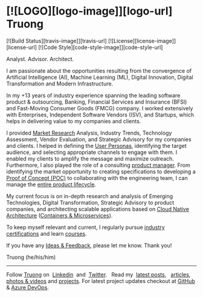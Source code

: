 # [![LOGO][logo-image]][logo-url]  **Truong** 
[![Build Status][travis-image]][travis-url] [![License][license-image]][license-url] [![Code Style][code-style-image]][code-style-url]

Analyst. Advisor. Architect.

I am passionate about the opportunities resulting from the convergence of Artificial Intelligence (AI), Machine Learning (ML), Digital Innovation, Digital Transformation and Modern Infrastructure.

In my +13 years of industry experience spanning the leading software product & outsourcing, Banking, Financial Services and Insurance (BFSI) and Fast-Moving Consumer Goods (FMCG) company. I worked extensively with Enterprises, Independent Software Vendors (ISV), and Startups, which helps in delivering value to my companies and clients.

I provided [Market Research](https://www.truongbui.com/posts/market-research) Analysis, Industry Trends, Technology Assessment, Vendor Evaluation, and Strategic Advisory for my companies and clients. I helped in defining the [User Personas](https://www.truongbui.com/posts/user-persona), identifying the target audience, and selecting appropriate channels to engage with them. I enabled my clients to amplify the message and maximize outreach. Furthermore, I also played the role of a consulting [product manager](https://www.truongbui.com/posts/product-manager). From identifying the market opportunity to creating specifications to developing a [Proof of Concept (POC)](https://www.truongbui.com/posts/poc) to collaborating with the engineering team, I can manage the [entire product lifecycle](https://www.truongbui.com/posts/azure-devops).

My current focus is on in-depth research and analysis of Emerging Technologies, Digital Transformation, Strategic Advisory to product companies, and architecting scalable applications based on [Cloud Native Architecture](https://www.truongbui.com/posts/cloud-native-application-architecture?utm_source=truongbui.com&utm_medium=website&utm_campaign=skills&utm_term=cloud&utm_content=textlink) ([Containers & Microservices](https://www.truongbui.com/posts/container-orchestration-kubernetes)).

To keep myself relevant and current, I regularly pursue [industry certifications](https://www.truongbui.com/posts/licenses-certifications) and learn [courses](https://www.truongbui.com/posts/courses).

If you have any <a href="https://feedback.userreport.com/ae473b9e-528e-433b-82c6-1786e95dd291/?utm_source=truongbui.com&utm_medium=website&utm_campaign=website_to_social&utm_term=userreport&utm_content=textlink" onclick="event.preventDefault(); _urq.push(['Feedback_Open'])">Ideas & Feedback</a>, please let me know. Thank you!

Truong (he/his/him)

---

Follow [Truong](https://www.truongbui.com/?utm_source=truongbui.com&utm_medium=website&utm_campaign=read_about&utm_term=about&utm_content=textlink) on &nbsp;<a href="https://www.linkedin.com/in/truongbui?utm_source=truongbui.com&utm_medium=website&utm_campaign=website_to_social&utm_term=linkedin&utm_content=textlink">Linkedin</a>&nbsp; and &nbsp;<a href="https://twitter.com/truongbui?utm_source=truongbui.com&utm_medium=website&utm_campaign=website_to_social&utm_term=twitter&utm_content=textlink">Twitter</a>. &nbsp; Read my &nbsp;<a href="https://www.truongbui.com/posts?utm_source=truongbui.com&utm_medium=website&utm_campaign=read_posts&utm_term=posts&utm_content=textlink">latest posts</a>, &nbsp; <a href="https://www.truongbui.com/tags/articles?utm_source=truongbui.com&utm_medium=website&utm_campaign=read_articles&utm_term=articles&utm_content=textlink">articles</a>, &nbsp; <a href="https://www.truongbui.com/photos?utm_source=truongbui.com&utm_medium=website&utm_campaign=view_photos&utm_term=photos&utm_content=textlink">photos & videos</a> and [projects](https://www.truongbui.com/posts/projects). For latest project updates checkout at <a href="https://github.com/truongnhatbui?utm_source=truongbui.com&utm_medium=website&utm_campaign=website_to_social&utm_term=github&utm_content=textlink">GitHub</a> & [Azure DevOps](https://dev.azure.com/truongbn?utm_source=truongbui.com&utm_medium=website&utm_campaign=website_to_social&utm_term=azure&utm_content=textlink).
